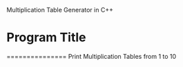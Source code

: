 Multiplication Table Generator in C++

# Program Title
===============
Print Multiplication Tables from 1 to 10
